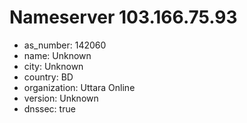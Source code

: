 # Nameserver 103.166.75.93

* as_number: 142060
* name: Unknown
* city: Unknown
* country: BD
* organization: Uttara Online
* version: Unknown
* dnssec: true

